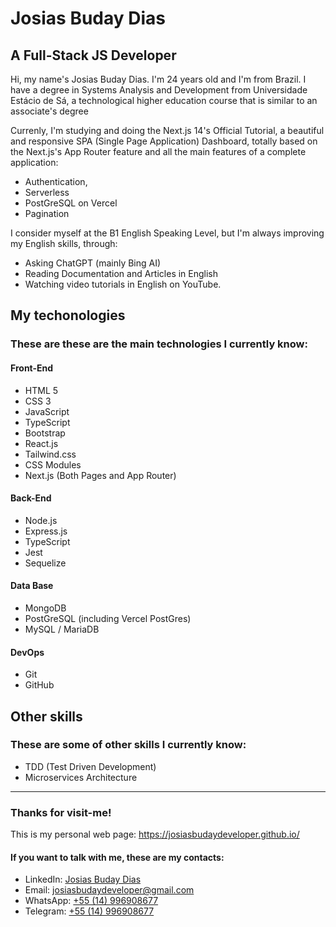 # Josias Buday Dias
## A Full-Stack JS Developer
Hi, my name's Josias Buday Dias. I'm 24 years old and I'm from Brazil. I have a degree in Systems Analysis and Development from Universidade Estácio de Sá, a technological higher education course that is similar to an associate's degree

Currenly, I'm studying and doing the Next.js 14's Official Tutorial, a beautiful and responsive SPA (Single Page Application) Dashboard, totally based on the Next.js's App Router feature and all the main features of a complete application:

- Authentication,
- Serverless
- PostGreSQL on Vercel
- Pagination

I consider myself at the B1 English Speaking Level, but I'm always improving my English skills, through: 
  - Asking ChatGPT (mainly Bing AI)
  - Reading Documentation and Articles in English
  - Watching video tutorials in English on YouTube.

## My techonologies
### These are these are the main technologies I currently know:
#### Front-End
  - HTML 5 
  - CSS 3 
  - JavaScript
  - TypeScript
  - Bootstrap
  - React.js
  - Tailwind.css
  - CSS Modules
  - Next.js (Both Pages and App Router)

#### Back-End
  - Node.js
  - Express.js
  - TypeScript
  - Jest
  - Sequelize

#### Data Base
  - MongoDB
  - PostGreSQL (including Vercel PostGres)
  - MySQL / MariaDB

#### DevOps
  - Git
  - GitHub

## Other skills
### These are some of other skills I currently know:
  - TDD (Test Driven Development)
  - Microservices Architecture

---

### Thanks for visit-me!
This is my personal web page: https://josiasbudaydeveloper.github.io/

#### If you want to talk with me, these are my contacts:
  - LinkedIn: [Josias Buday Dias](https://www.linkedin.com/in/josias-buday-dias-b5a3a2253/)
  - Email: josiasbudaydeveloper@gmail.com
  - WhatsApp: [+55 (14) 996908677](https://wa.me/5514996908677)
  - Telegram: [+55 (14) 996908677](https://t.me/Josias_Buday)
